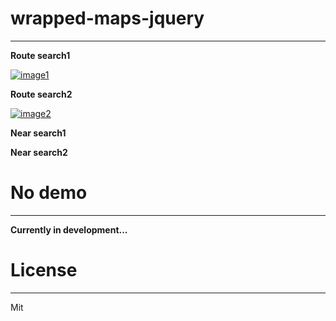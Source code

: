 
# wrapped-maps-jquery
***

**Route search1**

[![image1](http://dl.dropbox.com/u/6574724/Screenshots/_qg5.png)](http://dl.dropbox.com/u/6574724/Screenshots/_qg5.png)

**Route search2**

[![image2](http://dl.dropbox.com/u/6574724/Screenshots/j~x9.png)](http://dl.dropbox.com/u/6574724/Screenshots/j~x9.png)


**Near search1**

<!-- [![image3]()]() -->

**Near search2**

<!-- [![image4]()]() -->

# No demo
***

**Currently in development...**


# License
***

Mit
